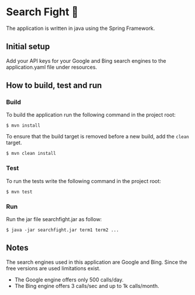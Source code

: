 # Search Fight :mag_right:

The application is written in java using the Spring Framework. 

## Initial setup 

Add your API keys for your Google and Bing search engines to the application.yaml file under resources. 

## How to build, test and run 

### Build 

To build the application run the following command in the project root:

```
$ mvn install
```
To ensure that the build target is removed before a new build, add the `clean` target.

```
$ mvn clean install
```

### Test
To run the tests write the following command in the project root:

```
$ mvn test
```
### Run 

Run the jar file searchfight.jar as follow: 

```
$ java -jar searchfight.jar term1 term2 ...
```

## Notes

The search engines used in this application are Google and Bing. Since the free versions are used limitations exist. 

- The Google engine offers only 500 calls/day. 
- The Bing engine offers 3 calls/sec and up to 1k calls/month.






